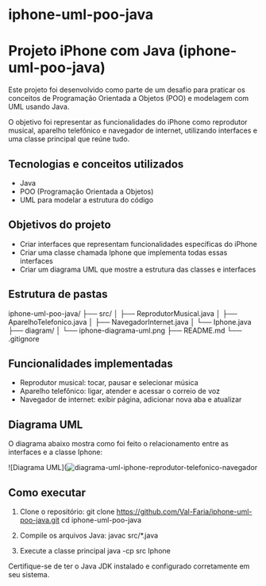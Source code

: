 # iphone-uml-poo-java
# Projeto iPhone com Java (iphone-uml-poo-java)

Este projeto foi desenvolvido como parte de um desafio para praticar os conceitos de Programação Orientada a Objetos (POO) e modelagem com UML usando Java.

O objetivo foi representar as funcionalidades do iPhone como reprodutor musical, aparelho telefônico e navegador de internet, utilizando interfaces e uma classe principal que reúne tudo.

## Tecnologias e conceitos utilizados

- Java
- POO (Programação Orientada a Objetos)
- UML para modelar a estrutura do código

## Objetivos do projeto

- Criar interfaces que representam funcionalidades específicas do iPhone
- Criar uma classe chamada Iphone que implementa todas essas interfaces
- Criar um diagrama UML que mostre a estrutura das classes e interfaces

## Estrutura de pastas

iphone-uml-poo-java/
├── src/
│ ├── ReprodutorMusical.java
│ ├── AparelhoTelefonico.java
│ ├── NavegadorInternet.java
│ └── Iphone.java
├── diagram/
│ └── iphone-diagrama-uml.png
├── README.md
└── .gitignore


## Funcionalidades implementadas

- Reprodutor musical: tocar, pausar e selecionar música
- Aparelho telefônico: ligar, atender e acessar o correio de voz
- Navegador de internet: exibir página, adicionar nova aba e atualizar

## Diagrama UML

O diagrama abaixo mostra como foi feito o relacionamento entre as interfaces e a classe Iphone:

![Diagrama UML](![diagrama-uml-iphone-reprodutor-telefonico-navegador](https://github.com/user-attachments/assets/a644261d-d8ed-436d-8d69-dbe276d4314f)


## Como executar

1. Clone o repositório:
git clone https://github.com/Val-Faria/iphone-uml-poo-java.git
cd iphone-uml-poo-java

2. Compile os arquivos Java:
   javac src/*.java
   
4. Execute a classe principal
   java -cp src Iphone

Certifique-se de ter o Java JDK instalado e configurado corretamente em seu sistema.
